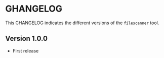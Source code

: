 # GHANGELOG

This CHANGELOG indicates the different versions of the `filescanner` tool.

## Version 1.0.0

- First release

